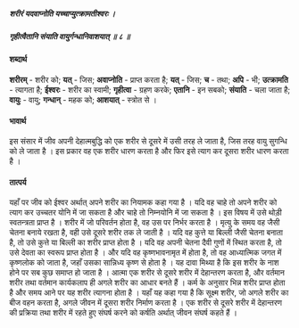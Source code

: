##### शरीरं यदवाप्नोति यच्चाप्युत्क्रामतीश्वरः ।
##### गृहीत्वैतानि संयाति वायुर्गन्धानिवाशयात् ॥ ८ ॥

#### शब्दार्थ

**शरीरम्** - शरीर को; **यत्** - जिस; **अवाप्नोति** - प्राप्त करता है; **यत्** - जिस; **च** - तथा; **अपि** - भी; **उत्क्रामति** - त्यागता है; **ईश्वरः** - शरीर का स्वामी; **गृहीत्वा** - ग्रहण करके; **एतानि** - इन सबको; **संयाति** - चला जाता है; **वायुः** - वायु; **गन्धान्** - महक को; **आशयात्** - स्त्रोत से ।

#### भावार्थ

इस संसार में जीव अपनी देहात्मबुद्धि को एक शरीर से दूसरे में उसी तरह ले जाता है, जिस तरह वायु सुगन्धि को ले जाता है । इस प्रकार वह एक शरीर धारण करता है और फिर इसे त्याग कर दूसरा शरीर धारण करता है ।

#### तात्पर्य

यहाँ पर जीव को ईश्वर अर्थात् अपने शरीर का नियामक कहा गया है । यदि वह चाहे तो अपने शरीर को त्याग कर उच्चतर योनि में जा सकता है और चाहे तो निम्नयोनि में जा सकता है । इस विषय में उसे थोड़ी स्वतन्त्रता प्राप्त है । शरीर में जो परिवर्तन होता है, वह उस पर निर्भर करता है । मृत्यु के समय वह जैसी चेतना बनाये रखता है, वही उसे दूसरे शरीर तक ले जाती है । यदि वह कुत्ते या बिल्ली जैसी चेतना बनाता है, तो उसे कुत्ते या बिल्ली का शरीर प्राप्त होता है । यदि वह अपनी चेतना दैवी गुणों में स्थित करता है, तो उसे देवता का स्वरूप प्राप्त होता है । और यदि वह कृष्णभावनामृत में होता है, तो वह आध्यात्मिक जगत में कृष्णलोक को जाता है, जहाँ उसका सान्निध्य कृष्ण से होता है । यह दावा मिथ्या है कि इस शरीर के नाश होने पर सब कुछ समाप्त हो जाता है । आत्मा एक शरीर से दूसरे शरीर में देहान्तरण करता है, और वर्तमान शरीर तथा वर्तमान कार्यकलाप ही अगले शरीर का आधार बनते हैं । कर्म के अनुसार भिन्न शरीर प्राप्त होता है और समय आने पर यह शरीर त्यागना होता है । यहाँ यह कहा गया है कि सूक्ष्म शरीर, जो अगले शरीर का बीज वहन करता है, अगले जीवन में दूसरा शरीर निर्माण करता है । एक शरीर से दूसरे शरीर में देहान्तरण की प्रक्रिया तथा शरीर में रहते हुए संघर्ष करने को कर्षति अर्थात् जीवन संघर्ष कहते हैं ।